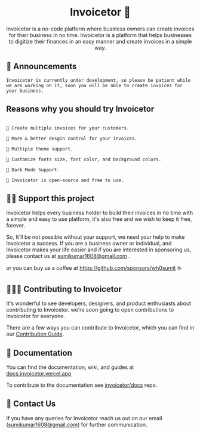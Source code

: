 <h1 align="center"> Invoicetor 💜</h1>
<div align="center">

Invoicetor is a no-code platform where business owners can create invoices for their business in no time. Invoicetor is a platform that helps businesses to digitize their finances in an easy manner and create invoices in a simple way.

</div>

## 📣 Announcements

`Invoicetor is currently under development, so please be patient while we are working on it, soon you will be able to create invoices for your business.`

## Reasons why you should try Invoicetor

```

🚀 Create multiple invoices for your customers.

🚀 More & better desgin control for your invoices.

🚀 Multiple theme support.

🚀 Customize fonts size, font color, and background colors.

🚀 Dark Mode Support.

🚀 Invoicetor is open-source and free to use.

```

## 🤝🏻 Support this project

Invoicetor helps every business holder to build their invoices in no time with a simple and easy to use platform, it's also free and we wish to keep it free, forever.

So, It'll be not possible without your support, we need your help to
make Invoicetor a success. If you are a business owner or
individual, and Invoicetor makes your life easier and if you are
interested in sponsoring us, please contact us at sumikumar1608@gmail.com .

or you can buy us a coffee at https://github.com/sponsors/wh0sumit ☕

## 🙋🏻‍♂️ Contributing to Invoicetor

It's wonderful to see developers, designers, and product enthusiasts about contributing to Invoicetor. we're soon going to open contributions to Invoicetor for everyone.

There are a few ways you can contribute to Invoicetor, which you can find in our [Contribution Guide](CONTRIBUTING.md).

## 📔 Documentation

You can find the documentation, wiki, and guides at [docs.invoicetor.vercel.app](https://docs.invoicetor.vercel.app)

To contribute to the documentation see [invoicetor/docs](https://github.com/Dunolabs/invoicetor/docs) repo.

## 💬 Contact Us

If you have any queries for Invoicetor reach us out on our email ([sumikumar1608@gmail.com](mailto:sumikumar1608@gmail.com)) for further communication.
